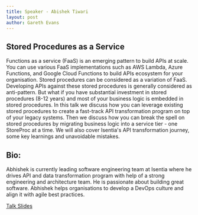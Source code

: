 ```yaml
---
title: Speaker - Abishek Tiwari
layout: post
author: Gareth Evans
---
```


## Stored Procedures as a Service
 
Functions as a service (FaaS) is an emerging pattern to build APIs at scale. You can use various FaaS implementations such as AWS Lambda, Azure Functions, and Google Cloud Functions to build APIs ecosystem for your organisation. Stored procedures can be considered as a variation of FaaS. Developing APIs against these stored procedures is generally considered as anti-pattern. But what if you have substantial investment in stored procedures (8-12 years) and most of your business logic is embedded in stored procedures. In this talk we discuss how you can leverage existing stored procedures to create a fast-track API transformation program on top of your legacy systems. Then we discuss how you can break the spell on stored procedures by migrating business logic into a service tier - one StoreProc at a time. We will also cover Isentia's API transformation journey, some key learnings and unavoidable mistakes.

## Bio:

Abhishek is currently leading software engineering team at Isentia where he drives API and data transformation program with help of a strong engineering and architecture team. He is passionate about building great software. Abhishek helps organisations to develop a DevOps culture and align it with agile best practices.



[Talk Slides](/slides/tiwari_stored_procedures.pdf)
